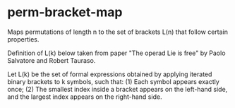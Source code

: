 # perm-bracket-map
Maps permutations of length n to the set of brackets L(n) that follow certain properties.

Definition of L(k) below taken from paper "The operad Lie is free" by Paolo Salvatore and Robert Tauraso.

Let L(k) be the set of formal expressions obtained by applying iterated binary brackets to k symbols, such that:
(1) Each symbol appears exactly once;
(2) The smallest index inside a bracket appears on the left-hand side, and the largest index appears on the right-hand side.
